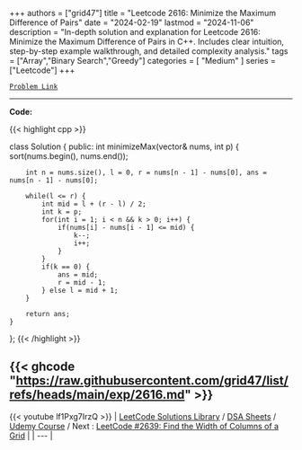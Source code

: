 
+++
authors = ["grid47"]
title = "Leetcode 2616: Minimize the Maximum Difference of Pairs"
date = "2024-02-19"
lastmod = "2024-11-06"
description = "In-depth solution and explanation for Leetcode 2616: Minimize the Maximum Difference of Pairs in C++. Includes clear intuition, step-by-step example walkthrough, and detailed complexity analysis."
tags = ["Array","Binary Search","Greedy"]
categories = [
    "Medium"
]
series = ["Leetcode"]
+++



[`Problem Link`](https://leetcode.com/problems/minimize-the-maximum-difference-of-pairs/description/)

---
**Code:**

{{< highlight cpp >}}

class Solution {
public:
    int minimizeMax(vector<int>& nums, int p) {
        sort(nums.begin(), nums.end());
        
        int n = nums.size(), l = 0, r = nums[n - 1] - nums[0], ans = nums[n - 1] - nums[0];
        
        while(l <= r) {
            int mid = l + (r - l) / 2;
            int k = p;
            for(int i = 1; i < n && k > 0; i++) {
                if(nums[i] - nums[i - 1] <= mid) {
                    k--;
                    i++;
                }
            }
            if(k == 0) {
                ans = mid;
                r = mid - 1;
            } else l = mid + 1;
        }
        
        return ans;
    }
};
{{< /highlight >}}

{{< ghcode "https://raw.githubusercontent.com/grid47/list/refs/heads/main/exp/2616.md" >}}
---
{{< youtube lf1Pxg7IrzQ >}}
| [LeetCode Solutions Library](https://grid47.xyz/leetcode/) / [DSA Sheets](https://grid47.xyz/sheets/) / [Udemy Course](https://grid47.xyz/courses/) / Next : [LeetCode #2639: Find the Width of Columns of a Grid](https://grid47.xyz/posts/leetcode-2639-find-the-width-of-columns-of-a-grid-solution/) |
| --- |
